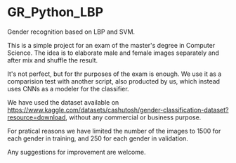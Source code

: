 # GR_Python_LBP
Gender recognition based on LBP and SVM.

This is a simple project for an exam of the master's degree in Computer Science. The idea is to elaborate male and female images separately and after mix and shuffle the result.

It's not perfect, but for thr purposes of the exam is enough. We use it as a comparision test with another script, also producted by us, which instead uses CNNs as a modeler for the classifier.

We have used the dataset available on https://www.kaggle.com/datasets/cashutosh/gender-classification-dataset?resource=download, without any commercial or business purpose.

For pratical reasons we have limited the number of the images to 1500 for each gender in  training, and 250 for each gender in validation.

Any suggestions for improvement are welcome.
